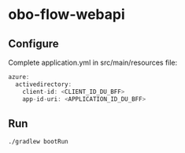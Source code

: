 # obo-flow-webapi

## Configure

Complete application.yml in src/main/resources file:

```typescript
azure:
  activedirectory:
    client-id: <CLIENT_ID_DU_BFF>
    app-id-uri: <APPLICATION_ID_DU_BFF>
```


## Run

```console
./gradlew bootRun
```
